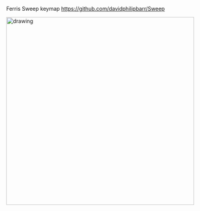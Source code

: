 Ferris Sweep keymap
https://github.com/davidphilipbarr/Sweep

<img src="https://user-images.githubusercontent.com/1384547/174482347-83eb90e9-8fd6-430c-b402-c56286a1b4f9.jpg" alt="drawing" width="500"/>
